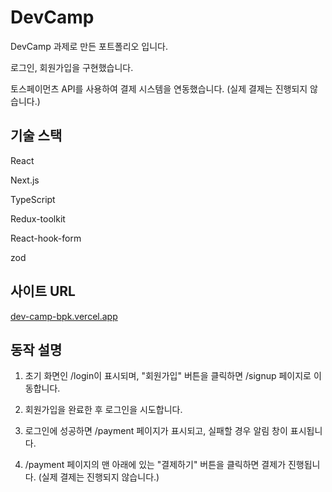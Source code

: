 # DevCamp
DevCamp 과제로 만든 포트폴리오 입니다.


로그인, 회원가입을 구현했습니다.


토스페이먼츠 API를 사용하여 결제 시스템을 연동했습니다. (실제 결제는 진행되지 않습니다.)

## 기술 스택
React


Next.js


TypeScript


Redux-toolkit 


React-hook-form


zod

## 사이트 URL
[dev-camp-bpk.vercel.app](https://dev-camp-bpk.vercel.app/)


## 동작 설명
1. 초기 화면인 /login이 표시되며, "회원가입" 버튼을 클릭하면 /signup 페이지로 이동합니다.

2. 회원가입을 완료한 후 로그인을 시도합니다. 

3. 로그인에 성공하면 /payment 페이지가 표시되고, 실패할 경우 알림 창이 표시됩니다.

4. /payment 페이지의 맨 아래에 있는 "결제하기" 버튼을 클릭하면 결제가 진행됩니다. (실제 결제는 진행되지 않습니다.)
